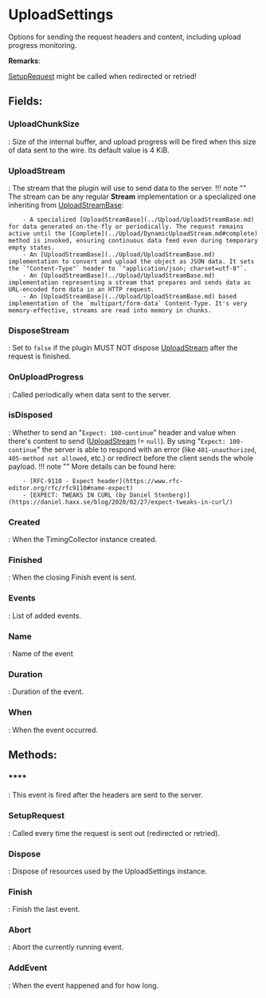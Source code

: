 # UploadSettings

Options for sending the request headers and content, including upload progress monitoring. 

**Remarks**:

[SetupRequest](../Settings/UploadSettings.md#setuprequest) might be called when redirected or retried!

## **Fields**:
### **UploadChunkSize**
: Size of the internal buffer, and upload progress will be fired when this size of data sent to the wire. Its default value is 4 KiB. 
### **UploadStream**
: The stream that the plugin will use to send data to the server. 
	!!! note ""
		The stream can be any regular **Stream** implementation or a specialized one inheriting from [UploadStreamBase](../Upload/UploadStreamBase.md): 

		- A specialized [UploadStreamBase](../Upload/UploadStreamBase.md) for data generated on-the-fly or periodically. The request remains active until the [Complete](../Upload/DynamicUploadStream.md#complete) method is invoked, ensuring continuous data feed even during temporary empty states.
		- An [UploadStreamBase](../Upload/UploadStreamBase.md) implementation to convert and upload the object as JSON data. It sets the `"Content-Type"` header to `"application/json; charset=utf-8"`.
		- An [UploadStreamBase](../Upload/UploadStreamBase.md) implementation representing a stream that prepares and sends data as URL-encoded form data in an HTTP request.
		- An [UploadStreamBase](../Upload/UploadStreamBase.md) based implementation of the `multipart/form-data` Content-Type. It's very memory-effective, streams are read into memory in chunks.



### **DisposeStream**
: Set to `false` if the plugin MUST NOT dispose [UploadStream](../UploadSettings/UploadSettings.md#uploadstream) after the request is finished. 
### **OnUploadProgress**
: Called periodically when data sent to the server. 
### **isDisposed**
: Whether to send an "`Expect: 100-continue`" header and value when there's content to send ([UploadStream](../UploadSettings/UploadSettings.md#uploadstream) != `null`). By using "`Expect: 100-continue`" the server is able to respond with an error (like `401-unauthorized`, `405-method not allowed`, etc.) or redirect before the client sends the whole payload. 
	!!! note ""
		More details can be found here: 

		- [RFC-9110 - Expect header](https://www.rfc-editor.org/rfc/rfc9110#name-expect)
		- [EXPECT: TWEAKS IN CURL (by Daniel Stenberg)](https://daniel.haxx.se/blog/2020/02/27/expect-tweaks-in-curl/)



### **Created**
: When the TimingCollector instance created. 
### **Finished**
: When the closing Finish event is sent. 
### **Events**
: List of added events. 
### **Name**
: Name of the event 
### **Duration**
: Duration of the event. 
### **When**
: When the event occurred. 
## **Methods**:

### ****
: This event is fired after the headers are sent to the server. 

### **SetupRequest**
: Called every time the request is sent out (redirected or retried). 

### **Dispose**
: Dispose of resources used by the UploadSettings instance. 

### **Finish**
: Finish the last event. 

### **Abort**
: Abort the currently running event. 

### **AddEvent**
: When the event happened and for how long. 